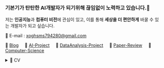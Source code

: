 ### 기본기가 탄탄한 AI개발자가 되기위해 끊임없이 노력하고 있습니다.&#128640;

저는 **인공지능**과 **컴퓨터 비전**에 관심이 있고, 이를 통해 **세상을 더 편안하게** 바꿀 수 있는 개발자가 되고 싶습니다.

&#128231; E-mail : xoghsms794280@gmail.com

&#127752; [Blog](https://hwangtoemat.github.io/) &nbsp;&nbsp;&nbsp; &#128035; [AI-Project](https://hwangtoemat.github.io/ai-project/) &nbsp;&nbsp;&nbsp; &#128036; [DataAnalysis-Project](https://hwangtoemat.github.io/dataanalysis-with-python/) &nbsp;&nbsp;&nbsp; &#128037; [Paper-Review](https://hwangtoemat.github.io/paper-review/) &nbsp;&nbsp;&nbsp; &#128020; [Computer-Science](https://hwangtoemat.github.io/computer-science/)

<details>
<summary>&#128048;  CV</summary>
  <img src="https://github.com/HwangToeMat/HwangToeMat.github.io/blob/master/CV.png?raw=true" style="max-width:100%;margin-left: auto; margin-right: auto; display: block;">
</details>
